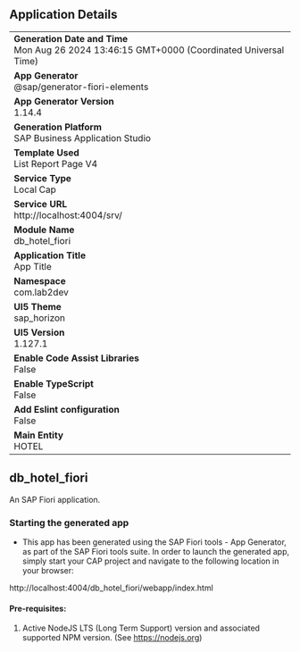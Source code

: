 ## Application Details
|               |
| ------------- |
|**Generation Date and Time**<br>Mon Aug 26 2024 13:46:15 GMT+0000 (Coordinated Universal Time)|
|**App Generator**<br>@sap/generator-fiori-elements|
|**App Generator Version**<br>1.14.4|
|**Generation Platform**<br>SAP Business Application Studio|
|**Template Used**<br>List Report Page V4|
|**Service Type**<br>Local Cap|
|**Service URL**<br>http://localhost:4004/srv/|
|**Module Name**<br>db_hotel_fiori|
|**Application Title**<br>App Title|
|**Namespace**<br>com.lab2dev|
|**UI5 Theme**<br>sap_horizon|
|**UI5 Version**<br>1.127.1|
|**Enable Code Assist Libraries**<br>False|
|**Enable TypeScript**<br>False|
|**Add Eslint configuration**<br>False|
|**Main Entity**<br>HOTEL|

## db_hotel_fiori

An SAP Fiori application.

### Starting the generated app

-   This app has been generated using the SAP Fiori tools - App Generator, as part of the SAP Fiori tools suite.  In order to launch the generated app, simply start your CAP project and navigate to the following location in your browser:

http://localhost:4004/db_hotel_fiori/webapp/index.html

#### Pre-requisites:

1. Active NodeJS LTS (Long Term Support) version and associated supported NPM version.  (See https://nodejs.org)


